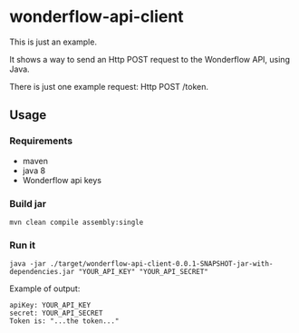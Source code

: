 # wonderflow-api-client

This is just an example.

It shows a way to send an Http POST request to the Wonderflow API, using Java.

There is just one example request: Http POST /token.

## Usage

### Requirements

- maven
- java 8
- Wonderflow api keys

### Build jar

`mvn clean compile assembly:single`

### Run it

`java -jar ./target/wonderflow-api-client-0.0.1-SNAPSHOT-jar-with-dependencies.jar "YOUR_API_KEY" "YOUR_API_SECRET" `

Example of output:

```
apiKey: YOUR_API_KEY
secret: YOUR_API_SECRET
Token is: "...the token..."
```

